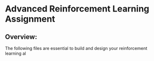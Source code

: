 # Advanced Reinforcement Learning Assignment

## Overview:
The following files are essential to build and design your reinforcement learning al
